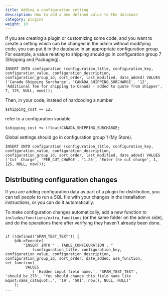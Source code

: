 ```yaml
---
title: Adding a configuration setting 
description: How to add a new defined value to the database 
category: plugins
weight: 10
---
```


If you are creating a plugin or customizing some code, and you want to create a setting which can be changed in the admin without modifying code, you can put it in the database in an appropriate configuration group.  For example, a value relating to shipping should go in configuration group 7 (Shipping and Packaging).
 
```
INSERT INTO configuration (configuration_title, configuration_key, configuration_value, configuration_description, configuration_group_id, sort_order, last_modified, date_added) VALUES ('Canada Shipping Surcharge', 'CANADA_SHIPPING_SURCHARGE', '12', 'Additional fee for shipping to Canada - added to quote from shipper', 7, 125, NULL, now());
```

Then, in your code, instead of hardcoding a number 

```
$shipping_cost += 12; 
```

refer to a configuration variable 

```
$shipping_cost += (float)CANADA_SHIPPING_SURCHARGE; 
```

Global settings should go in configuration group 1 (My Store).

```
INSERT INTO configuration (configuration_title, configuration_key, configuration_value, configuration_description, configuration_group_id, sort_order, last_modified, date_added) VALUES ('Cut  Charge', 'PER_CUT_CHARGE', '1.25', 'Enter the cut charge', 1, 125, NULL, now());
```

## Distributing configuration changes 

If you are adding configuration data as part of a plugin for distribution, 
you can tell people to run a SQL file with your changes in the installation instructions, or you can do it automatically. 

To make configuration changes automatically, add a new function to `includes/functions/extra_functions` (or the same folder on the admin side), and do the operations there after verifying they haven't already been done. 

```

if (!defined('SPAM_TEST_TEXT')) {
    $db->Execute(
        "INSERT INTO " . TABLE_CONFIGURATION . " 
            (configuration_title, configuration_key, configuration_value, configuration_description, configuration_group_id, sort_order, date_added, use_function, set_function) 
         VALUES 
            ( 'Hidden input field name.', 'SPAM_TEST_TEXT', 'should_be_273', 'You should change this field name like &quot;sams_cat&quot;.', '19', '501', now(), NULL, NULL)"
    );
... 
```
